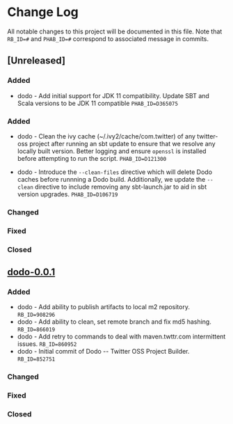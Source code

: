 # Change Log
All notable changes to this project will be documented in this file. Note that ``RB_ID=#`` and ``PHAB_ID=#`` correspond to associated message in commits.

## [Unreleased]

### Added 
* dodo - Add initial support for JDK 11 compatibility. 
  Update SBT and Scala versions to be JDK 11 compatible
  ``PHAB_ID=D365075``

### Added

* dodo - Clean the ivy cache (~/.ivy2/cache/com.twitter) of any twitter-oss
  project after running an sbt update to ensure that we resolve any locally
  built version. Better logging and ensure `openssl` is installed before 
  attempting to run the script. ``PHAB_ID=D121300``

* dodo - Introduce the `--clean-files` directive which will delete Dodo caches before 
  runnning a Dodo build. Additionally, we update the `--clean` directive to include removing 
  any sbt-launch.jar to aid in sbt version upgrades. ``PHAB_ID=D106719``

### Changed

### Fixed

### Closed

## [dodo-0.0.1](#)

### Added

* dodo - Add ability to publish artifacts to local m2 repository. ``RB_ID=908296``
* dodo - Add ability to clean, set remote branch and fix md5 hashing. ``RB_ID=866019``
* dodo - Add retry to commands to deal with maven.twttr.com intermittent issues. ``RB_ID=860952``
* dodo - Initial commit of Dodo -- Twitter OSS Project Builder. ``RB_ID=852751``

### Changed

### Fixed

### Closed
